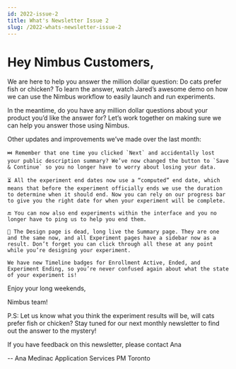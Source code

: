 ```yaml
---
id: 2022-issue-2
title: What's Newsletter Issue 2
slug: /2022-whats-newsletter-issue-2
---
```


# Hey Nimbus Customers, 

We are here to help you answer the million dollar question: Do cats prefer fish or chicken? To learn the answer, watch Jared’s awesome demo on how we can use the Nimbus workflow to easily launch and run experiments. 

In the meantime, do you have any million dollar questions about your product you’d like the answer for? Let’s work together on making sure we can help you answer those using Nimbus. 

Other updates and improvements we’ve made over the last month:

    ⏭️ Remember that one time you clicked `Next` and accidentally lost your public description summary? We’ve now changed the button to `Save & Continue` so you no longer have to worry about losing your data. 

    ⏳ All the experiment end dates now use a “computed” end date, which means that before the experiment officially ends we use the duration to determine when it should end. Now you can rely on our progress bar to give you the right date for when your experiment will be complete.

    🔚 You can now also end experiments within the interface and you no longer have to ping us to help you end them. 

    📑 The Design page is dead, long live the Summary page. They are one and the same now, and all Experiment pages have a sidebar now as a result. Don’t forget you can click through all these at any point while you’re designing your experiment. 

    We have new Timeline badges for Enrollment Active, Ended, and Experiment Ending, so you’re never confused again about what the state of your experiment is! 


Enjoy your long weekends,

Nimbus team! 

P.S: Let us know what you think the experiment results will be, will cats prefer fish or chicken? Stay tuned for our next monthly newsletter to find out the answer to the mystery!

If you have feedback on this newsletter, please contact Ana

-- 
Ana Medinac
Application Services PM
Toronto
